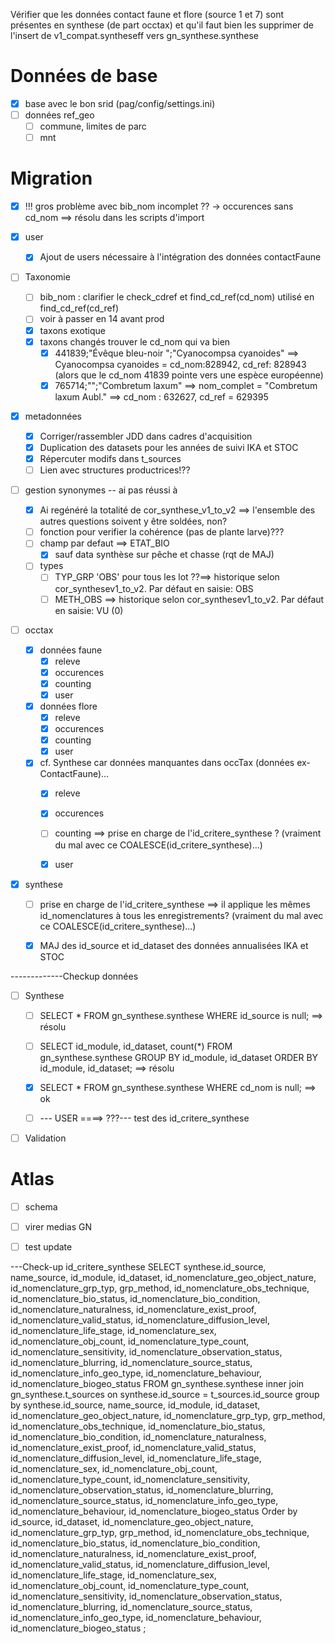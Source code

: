 Vérifier que les données contact faune et flore (source 1 et 7)
sont présentes en synthese (de part occtax)
et qu'il faut bien les supprimer de l'insert de v1_compat.syntheseff vers gn_synthese.synthese  

# Données de base

- [x] base avec le bon srid (pag/config/settings.ini)
- [ ] données ref_geo
  - [ ] commune, limites de parc
  - [ ] mnt

# Migration 

- [x] !!! gros problème avec bib_nom incomplet ?? -> occurences sans cd_nom ==> résolu dans les scripts d'import

- [x] user
  - [x] Ajout de users nécessaire à l'intégration des données contactFaune

- [ ] Taxonomie 
  - [ ] bib_nom : clarifier le check_cdref et find_cd_ref(cd_nom) utilisé en find_cd_ref(cd_ref) 
  - [ ] voir à passer en 14 avant prod
  - [x] taxons exotique
  - [x] taxons changés trouver le cd_nom qui va bien
    - [x] 441839;"Évêque bleu-noir ";"Cyanocompsa cyanoides" ==> Cyanocompsa cyanoides = cd_nom:828942, cd_ref: 828943 (alors que le cd_nom 41839 pointe vers une espèce européenne)
    - [x] 765714;"";"Combretum laxum" ==> nom_complet = "Combretum laxum Aubl." ==> cd_nom : 632627, cd_ref = 629395

- [x] metadonnées
  - [x] Corriger/rassembler JDD dans cadres d'acquisition
  - [x] Duplication des datasets pour les années de suivi IKA et STOC
  - [x] Répercuter modifs dans t_sources
  - [ ] Lien avec structures productrices!??

- [ ] gestion synonymes -- ai pas réussi à 
  - [x] Ai regénéré la totalité de cor_synthese_v1_to_v2 ==> l'ensemble des autres questions soivent y être soldées, non?
  - [ ] fonction pour verifier la cohérence (pas de plante larve)??? 
  - [ ] champ par defaut ==> ETAT_BIO
    - [x] sauf data synthèse sur pêche et chasse (rqt de MAJ)
  - [ ] types
    - [ ] TYP_GRP 'OBS' pour tous les lot ??==> historique selon cor_synthesev1_to_v2. Par défaut en saisie: OBS
    - [ ] METH_OBS ==> historique selon cor_synthesev1_to_v2. Par défaut en saisie: VU (0)

- [ ] occtax 
  - [x] données faune
    - [x] releve
    - [x] occurences
    - [x] counting
    - [x] user
  - [x] données flore
    - [x] releve
    - [x] occurences
    - [x] counting
    - [x] user
  - [x] cf. Synthese car données manquantes dans occTax (données ex-ContactFaune)... 
    - [x] releve
    - [x] occurences
    - [ ] counting ==> prise en charge de l'id_critere_synthese ? (vraiment du mal avec ce COALESCE(id_critere_synthese)...)
    - [x] user


- [x] synthese
    - [ ] prise en charge de l'id_critere_synthese ==> il applique les mêmes id_nomenclatures à tous les enregistrements? (vraiment du mal avec ce COALESCE(id_critere_synthese)...)
    - [x] MAJ des id_source et id_dataset des données annualisées IKA et STOC


-------------Checkup données
-[ ] Synthese
    - [ ] SELECT * FROM gn_synthese.synthese WHERE id_source is null; ==> résolu 
    - [ ] SELECT id_module, id_dataset, count(*) FROM gn_synthese.synthese GROUP BY id_module, id_dataset ORDER BY id_module, id_dataset; ==> résolu 
    - [x] SELECT * FROM gn_synthese.synthese WHERE cd_nom is null; ==> ok
    - [ ] --- USER ====> ???--- test des id_critere_synthese


-[ ] Validation

  
# Atlas

- [ ] schema
- [ ] virer medias GN
- [ ] test update


---Check-up id_critere_synthese
SELECT synthese.id_source, name_source, id_module, id_dataset, id_nomenclature_geo_object_nature, id_nomenclature_grp_typ, 
	grp_method, id_nomenclature_obs_technique, id_nomenclature_bio_status, id_nomenclature_bio_condition, 
	id_nomenclature_naturalness, id_nomenclature_exist_proof, id_nomenclature_valid_status, 
	id_nomenclature_diffusion_level, id_nomenclature_life_stage, id_nomenclature_sex, id_nomenclature_obj_count, 
	id_nomenclature_type_count, id_nomenclature_sensitivity, id_nomenclature_observation_status, 
	id_nomenclature_blurring, id_nomenclature_source_status, id_nomenclature_info_geo_type, 
	id_nomenclature_behaviour, id_nomenclature_biogeo_status 
	FROM gn_synthese.synthese inner join gn_synthese.t_sources on synthese.id_source = t_sources.id_source
	group by synthese.id_source, name_source, id_module, id_dataset, id_nomenclature_geo_object_nature, id_nomenclature_grp_typ, 
	grp_method, id_nomenclature_obs_technique, id_nomenclature_bio_status, id_nomenclature_bio_condition, 
	id_nomenclature_naturalness, id_nomenclature_exist_proof, id_nomenclature_valid_status, 
	id_nomenclature_diffusion_level, id_nomenclature_life_stage, id_nomenclature_sex, id_nomenclature_obj_count, 
	id_nomenclature_type_count, id_nomenclature_sensitivity, id_nomenclature_observation_status, 
	id_nomenclature_blurring, id_nomenclature_source_status, id_nomenclature_info_geo_type, 
	id_nomenclature_behaviour, id_nomenclature_biogeo_status
	Order by id_source, id_dataset, id_nomenclature_geo_object_nature, id_nomenclature_grp_typ, 
	grp_method, id_nomenclature_obs_technique, id_nomenclature_bio_status, id_nomenclature_bio_condition, 
	id_nomenclature_naturalness, id_nomenclature_exist_proof, id_nomenclature_valid_status, 
	id_nomenclature_diffusion_level, id_nomenclature_life_stage, id_nomenclature_sex, id_nomenclature_obj_count, 
	id_nomenclature_type_count, id_nomenclature_sensitivity, id_nomenclature_observation_status, 
	id_nomenclature_blurring, id_nomenclature_source_status, id_nomenclature_info_geo_type, 
	id_nomenclature_behaviour, id_nomenclature_biogeo_status ;
